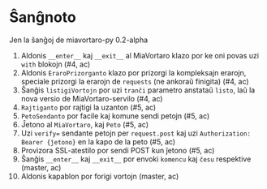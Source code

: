 # Ŝanĝnoto
Jen la ŝanĝoj de miavortaro-py 0.2-alpha

1. Aldonis `__enter__` kaj `__exit__` al MiaVortaro klazo por ke oni povas uzi `with` blokojn (#4, ac)
2. Aldonis `EraroPrizorganto` klazo por prizorgi la kompleksajn erarojn, speciale prizorgi la erarojn de `requests` (ne ankoraŭ finigita) (#4, ac)
3. Ŝanĝis `listigiVortojn` por uzi `tranĉi` parametro anstataŭ `listo`, laŭ la nova versio de MiaVortaro-servilo (#4, ac)
4. `Rajtiganto` por rajtigi la uzanton (#5, ac)
5. `PetoSendanto` por facile kaj komune sendi petojn (#5, ac)
6. Ĵetono al `MiaVortaro`, kaj `Peto` (#5, ac)
7. Uzi `verify=` sendante petojn per `request.post` kaj uzi `Authorization: Bearer {ĵetono}` en la kapo de la peto (#5, ac)
8. Provizora SSL-atestilo por sendi POST kun ĵetono (#5, ac)
9. Ŝanĝis `__enter__` kaj `__exit__` por envoki `komencu` kaj `ĉesu` respektive (master, ac)
10. Aldonis kapablon por forigi vortojn (master, ac)